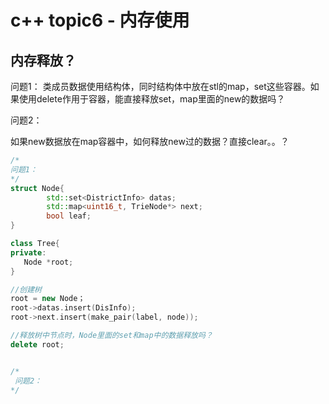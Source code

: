# c++ topic6 - 内存使用


## 内存释放？


问题1：
类成员数据使用结构体，同时结构体中放在stl的map，set这些容器。如果使用delete作用于容器，能直接释放set，map里面的new的数据吗？

问题2：

如果new数据放在map容器中，如何释放new过的数据？直接clear。。？

```c++
/*
问题1：
*/
struct Node{
        std::set<DistrictInfo> datas;
        std::map<uint16_t, TrieNode*> next;
        bool leaf;
}

class Tree{
private:
   Node *root;
}

//创建树
root = new Node；
root->datas.insert(DisInfo);
root->next.insert(make_pair(label, node));

//释放树中节点时，Node里面的set和map中的数据释放吗？
delete root;


/*
 问题2：
*/








```


